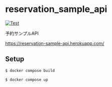 # reservation_sample_api

[![Test](https://github.com/mizuki-n-2/reservation_sample_api/actions/workflows/test.yml/badge.svg)](https://github.com/mizuki-n-2/reservation_sample_api/actions/workflows/test.yml)

予約サンプルAPI

https://reservation-sample-api.herokuapp.com/

## Setup

```bash
$ docker compose build

$ docker compose up
```
